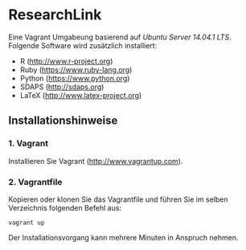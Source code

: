 # ResearchLink
Eine Vagrant Umgabeung basierend auf *Ubuntu Server 14.04.1 LTS*. Folgende Software wird zusätzlich installiert:

- R (http://www.r-project.org)
- Ruby (https://www.ruby-lang.org)
- Python (https://www.python.org)
- SDAPS (http://sdaps.org)
- LaTeX (http://www.latex-project.org)

## Installationshinweise

### 1. Vagrant

Installieren Sie Vagrant (http://www.vagrantup.com).

### 2. Vagrantfile

Kopieren oder klonen Sie das Vagrantfile und führen Sie im selben Verzeichnis folgenden Befehl aus:

    vagrant up

Der Installationsvorgang kann mehrere Minuten in Anspruch nehmen.
